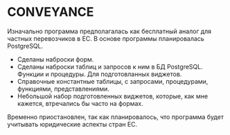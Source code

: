 # CONVEYANCE
Изначально программа предполагалась как бесплатный аналог для частных перевозчиков в ЕС.
В основе программы планировалась PostgreSQL.
- Сделаны наброски форм.
- Сделаны наброски таблиц и запросов к ним в БД PostgreSQL. Функции и процедуры. Для подготовланных виджетов.
- Справочные константные таблицы, с запросами, процедурами, функциями, представлениями.
- Небольшой набор подготовленных виджетов, которые, как мне кажется, втречались бы часто на формах.

Временно приостановлен, так как планировалось, что программа будет учитывать юридические аспекты стран ЕС.
